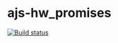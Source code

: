 # ajs-hw_promises
[![Build status](https://ci.appveyor.com/api/projects/status/guxqg4v5w6jd7bc7?svg=true)](https://ci.appveyor.com/project/AnnVasilyeva/ajs-hw-promises)